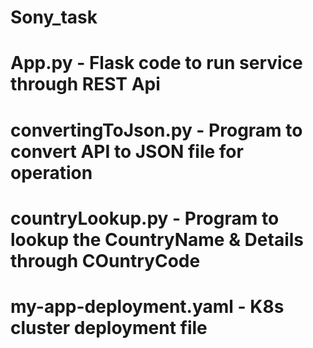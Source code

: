 # Sony_task

# App.py - Flask code to run service through REST Api

# convertingToJson.py - Program to convert API to JSON file for operation

# countryLookup.py - Program to lookup the CountryName & Details through COuntryCode

# my-app-deployment.yaml - K8s cluster deployment file
